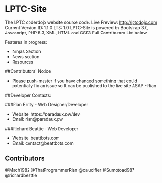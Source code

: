# LPTC-Site
The LPTC coderdojo website source code.
Live Preview: http://lptcdojo.com
Current Version ID: 1.1.0
LTS: 1.0
LPTC-Site is powered by Bootstrap 3.0, Javascript, PHP 5.3, XML, HTML and CSS3
Full Contributors List below


Features in progress:
<ul>
<li>Ninjas Section</li>
<li>News section</li>
<li>Resources</li>
</ul>

##Contributors' Notice
<ul>
<li>Please push-master if you have changed something that could potentially fix an issue so It can be 
published to the live site ASAP - Rían</li>
</ul>
##Developer Contacts:

###Rían Errity - Web Designer/Developer
<ul>
<li>Website: https://paradaux.pw/dev</li>
<li>Email: rian@paradaux.pw</li>
</ul>
###Richard Beattie - Web Developer
<ul>
<li>Website: beattbots.com</li>
<li>Email: contact@beattbots.com</li>
</ul>

## Contributors
@Mach1982
@ThatProgrammerRian
@calucifier
@Sumotoad987
@richardbeattie
